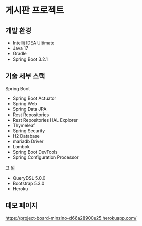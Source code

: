 # 게시판 프로젝트
## 개발 환경

* Intellij IDEA Ultimate 
* Java 17
* Gradle 
* Spring Boot 3.2.1

## 기술 세부 스택

Spring Boot

* Spring Boot Actuator
* Spring Web
* Spring Data JPA
* Rest Repositories
* Rest Repositories HAL Explorer
* Thymeleaf
* Spring Security
* H2 Database
* mariadb Driver
* Lombok
* Spring Boot DevTools
* Spring Configuration Processor

그 외

* QueryDSL 5.0.0
* Bootstrap 5.3.0
* Heroku

## 데모 페이지

https://project-board-minzino-d66a28900e25.herokuapp.com/

